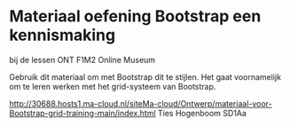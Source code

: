 # Materiaal oefening Bootstrap een kennismaking

bij de lessen ONT F1M2 Online Museum

Gebruik dit materiaal om met Bootstrap dit te stijlen.
Het gaat voornamelijk om te leren werken met het grid-systeem van Bootstrap.


http://30688.hosts1.ma-cloud.nl/siteMa-cloud/Ontwerp/materiaal-voor-Bootstrap-grid-training-main/index.html
Ties Hogenboom
SD1Aa